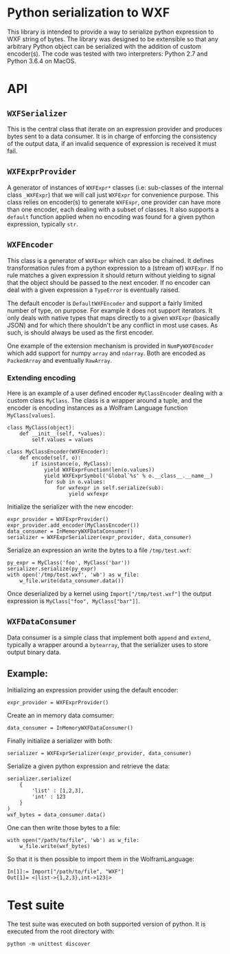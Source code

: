 # Python serialization to WXF

This library is intended to provide a way to serialize python expression to WXF string of bytes. The library was designed to be extensible so that any arbitrary Python object can be serialized with the addition of custom encoder(s). The code was tested with two interpreters: Python 2.7 and Python 3.6.4 on MacOS.

# API

## `WXFSerializer`

This is the central class that iterate on an expression provider and produces bytes sent to a data consumer. It is in charge of enforcing the consistency of the output data, if an invalid sequence of expression is received it must fail.

## `WXFExprProvider`

A generator of instances of `WXFExpr*` classes (i.e: sub-classes of the internal class `_WXFExpr`) that we will call just `WXFExpr` for convenience purpose. This class relies on encoder(s) to generate `WXFExpr`, one provider can have more than one encoder, each dealing with a subset of classes. It also supports a `default` function applied when no encoding was found for a given python expression, typically `str`.

## `WXFEncoder`

This class is a generator of `WXFExpr` which can also be chained. It defines transformation rules from a python expression to a (stream of) `WXFExpr`. If no rule matches a given expression it should return without yielding to signal that the object should be passed to the next encoder. If no encoder can deal with a given expression a `TypeError` is eventually raised.

The default encoder is `DefaultWXFEncoder` and support a fairly limited number of type, on purpose. For example it does not support iterators. It only deals with native types that maps directly to a given `WXFExpr` (basically JSON) and for which there shouldn't be any conflict in most use cases. As such, is should always be used as the first encoder.

One example of the extension mechanism is provided in `NumPyWXFEncoder` which add support for numpy `array` and `ndarray`. Both are encoded as `PackedArray` and eventually `RawArray`.

### Extending encoding

Here is an example of a user defined encoder `MyClassEncoder` dealing with a custom class `MyClass`. The class is a wrapper around a tuple, and the encoder is encoding instances as a Wolfram Language function `MyClass[values]`.

```
class MyClass(object):
    def __init__(self, *values):
        self.values = values

class MyClassEncoder(WXFEncoder):
    def encode(self, o):
        if isinstance(o, MyClass):
            yield WXFExprFunction(len(o.values))
            yield WXFExprSymbol('Global`%s' % o.__class__.__name__)
            for sub in o.values:
                for wxfexpr in self.serialize(sub):
                    yield wxfexpr
```

Initialize the serializer with the new encoder:
```
expr_provider = WXFExprProvider()
expr_provider.add_encoder(MyClassEncoder())
data_consumer = InMemoryWXFDataConsumer()
serializer = WXFExprSerializer(expr_provider, data_consumer)
```

Serialize an expression an write the bytes to a file `/tmp/test.wxf`:
```
py_expr = MyClass('foo', MyClass('bar'))
serializer.serialize(py_expr)
with open('/tmp/test.wxf', 'wb') as w_file:
    w_file.write(data_consumer.data())
```

Once deserialized by a kernel using `Import["/tmp/test.wxf"]` the output expression is `MyClass["foo", MyClass["bar"]]`.

## `WXFDataConsumer`

Data consumer is a simple class that implement both `append` and `extend`, typically a wrapper around a `bytearray`, that the serializer uses to store output binary data.

## Example:

Initializing an expression provider using the default encoder:
```
expr_provider = WXFExprProvider()
```
Create an in memory data comsumer:
```
data_consumer = InMemoryWXFDataConsumer()
```
Finally initialize a serializer with both:
```
serializer = WXFExprSerializer(expr_provider, data_consumer)
```
Serialize a given python expression and retrieve the data:
```
serializer.serialize(
    {
        'list' : [1,2,3],
        'int' : 123
    }
)
wxf_bytes = data_consumer.data()
```

One can then write those bytes to a file:
```
with open("/path/to/file", 'wb') as w_file:
    w_file.write(wxf_bytes)
```
So that it is then possible to import them in the WolframLanguage:
```
In[1]:= Import["/path/to/file", "WXF"]
Out[1]= <|list->{1,2,3},int->123|>
```

# Test suite

The test suite was executed on both supported version of python.
It is executed from the root directory with:
```
python -m unittest discover
```
